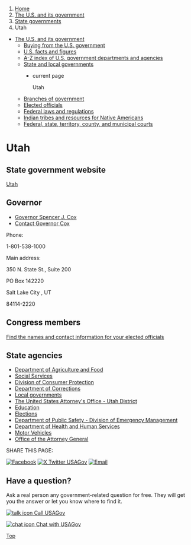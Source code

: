 1. [Home](/)
2. [The U.S. and its government](/about-the-us)
3. [State governments](/state-governments)
4. Utah

* [The U.S. and its government](/about-the-us)
  + [Buying from the U.S. government](/buy-from-government)
  + [U.S. facts and figures](/facts-figures)
  + [A-Z index of U.S. government departments and agencies](/agency-index)
  + [State and local governments](/state-local-governments)
    - current page

      Utah
  + [Branches of government](/branches-of-government)
  + [Elected officials](/elected-officials)
  + [Federal laws and regulations](/laws-and-regulations)
  + [Indian tribes and resources for Native Americans](/tribes)
  + [Federal, state, territory, county, and municipal courts](/courts)

Utah
====

State government website
------------------------

[Utah](https://www.utah.gov/index.html)

Governor
--------

* [Governor Spencer J. Cox](https://governor.utah.gov/)
* [Contact Governor Cox](https://governor.utah.gov/contact/)

Phone:

1-801-538-1000

Main address:

350 N. State St., Suite 200
  

PO Box 142220
  

Salt Lake City
,
UT

84114-2220

Congress members
----------------

[Find the names and contact information for your elected officials](/elected-officials)

State agencies
--------------

* [Department of Agriculture and Food](https://ag.utah.gov/)
* [Social Services](https://dhhs.utah.gov/services/)
* [Division of Consumer Protection](https://dcp.utah.gov/)
* [Department of Corrections](https://corrections.utah.gov/)
* [Local governments](https://www.utah.gov/government/cityCounty.html)
* [The United States Attorney's Office - Utah District](https://www.justice.gov/usao-ut)
* [Education](https://www.utah.gov/education/)
* [Elections](https://vote.utah.gov/)
* [Department of Public Safety - Division of Emergency Management](https://dem.utah.gov/)
* [Department of Health and Human Services](https://dhhs.utah.gov/)
* [Motor Vehicles](https://dmv.utah.gov/)
* [Office of the Attorney General](https://attorneygeneral.utah.gov/)

SHARE THIS PAGE:

[![Facebook](/themes/custom/usagov/images/social-media-icons/Facebook_Icon.svg)](https://www.facebook.com/sharer/sharer.php?u=https://www.usa.gov/states/utah&v=3)
[![X Twitter USAGov](/themes/custom/usagov/images/social-media-icons/X_Twitter_Icon.svg?version=2)](https://twitter.com/intent/tweet?source=webclient&text=https://www.usa.gov/states/utah)
[![Email](/themes/custom/usagov/images/social-media-icons/Email_Icon.svg?version=2)](mailto:?subject=https://www.usa.gov/states/utah)

Have a question?
----------------

Ask a real person any government-related question for free. They will get you the answer or let you know where to find it.

[![talk icon](/themes/custom/usagov/images/ICONS_talk.png)
Call USAGov](/phone)

[![chat icon](/themes/custom/usagov/images/ICONS_chat.png)
Chat with USAGov](/chat)

[Top](#main-content)